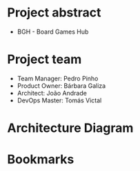 # Project abstract
* BGH - Board Games Hub


# Project team
* Team Manager: Pedro Pinho
* Product Owner: Bárbara Galiza
* Architect: João Andrade
* DevOps Master: Tomás Victal

# Architecture Diagram

# Bookmarks
